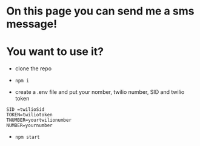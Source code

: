 <h1>On this page you can send me a sms message!</h1>

<h1>You want to use it?</h1>

- clone the repo

- ```npm i``` 

- create a .env file and put your nomber, twilio number, SID and twilio token

```
SID =twilioSid
TOKEN=twiliotoken
TNUMBER=yourtwilionumber
NUMBER=yournumber

```

-  ```npm start```
